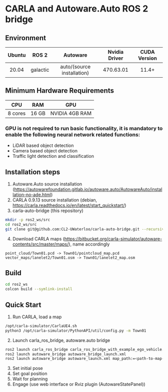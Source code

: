 # CARLA and Autoware.Auto ROS 2 bridge

## Environment 
|Ubuntu|ROS 2|Autoware|Nvidia Driver|CUDA Version|
|:---:|:---:|:---:|:---:|:---:|
|20.04|galactic|auto/(source installation)|470.63.01|11.4+|

## Minimum Hardware Requirements 
|CPU|RAM|GPU|
|:---:|:---:|:---:|
|8 cores|16 GB|NVIDIA 4GB RAM|

### GPU is not required to run basic functionality, it is mandatory to enable the following neural network related functions:
* LiDAR based object detection
* Camera based object detection
* Traffic light detection and classification
## Installation steps
1) Autoware.Auto source installation (https://autowarefoundation.gitlab.io/autoware.auto/AutowareAuto/installation-no-ade.html)
2) CARLA 0.9.13 source installation (debian, https://carla.readthedocs.io/en/latest/start_quickstart/)
3) carla-auto-bridge (this repository)
  ```bash
  mkdir -p ros2_ws/src
  cd ros2_ws/src
  git clone git@github.com:CL2-UWaterloo/carla-auto-bridge.git --recursive
  ```
4) Download CARLA maps (https://bitbucket.org/carla-simulator/autoware-contents/src/master/maps/), name accordingly
```
point_cloud/Town01.pcd -> Town01/pointcloud_map.pcd
vector_maps/lanelet2/Town01.osm -> Town01/lanelet2_map.osm
```
## Build
```bash
cd ros2_ws
colcon build --symlink-install
```
## Quick Start
1. Run CARLA, load a map
```bash
/opt/carla-simulator/CarlaUE4.sh
python3 /opt/carla-simulator/PythonAPI/util/config.py -m Town01
```
2. Launch carla_ros_bridge, autoware.auto bridge
```bash
ros2 launch carla_ros_bridge carla_ros_bridge_with_example_ego_vehicle.launch.py
ros2 launch autoware_bridge autoware_bridge_launch.xml 
ros2 launch autoware_bridge autoware_launch.xml map_path:=<path-to-map-dir>/Town01 vehicle_model:=sample_vehicle sensor_model:=sample_sensor_kit
```
3. Set initial pose
4. Set goal position
5. Wait for planning
6. Engage (use web interface or Rviz plugin (AutowareStatePanel))
